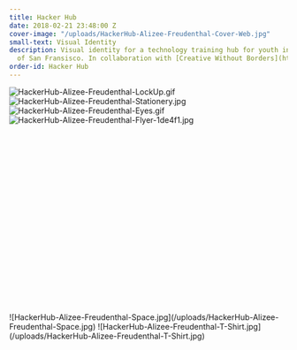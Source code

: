 ```yaml
---
title: Hacker Hub
date: 2018-02-21 23:48:00 Z
cover-image: "/uploads/HackerHub-Alizee-Freudenthal-Cover-Web.jpg"
small-text: Visual Identity
description: Visual identity for a technology training hub for youth in the Bay Area
  of San Fransisco. In collaboration with [Creative Without Borders](https://www.creativeswithoutborders.org/).
order-id: Hacker Hub
---
```


![HackerHub-Alizee-Freudenthal-LockUp.gif](/uploads/HackerHub-Alizee-Freudenthal-LockUp.gif)
![HackerHub-Alizee-Freudenthal-Stationery.jpg](/uploads/HackerHub-Alizee-Freudenthal-Stationery.jpg)
![HackerHub-Alizee-Freudenthal-Eyes.gif](/uploads/HackerHub-Alizee-Freudenthal-Eyes.gif)
![HackerHub-Alizee-Freudenthal-Flyer-1de4f1.jpg](/uploads/HackerHub-Alizee-Freudenthal-Flyer-1de4f1.jpg)
<div style="padding:60% 0 0 0;position:relative;margin-bottom:1.5rem;pointer-events:none;overflow: hidden;">
<div style="position:absolute;top:-20px;left:0;width:100%;calc(100%+20px);pointer-events: none;">
<iframe style="position:absolute;top:0;left:0;width:100%;height:100%;pointer-events: none;" src="https://www.youtube.com/embed/dC9xJhjz7eM?rel=0&amp;autoplay=1&amp;loop=1&amp;mute=1&amp; modestbranding=1&amp;controls=0&amp;showinfo=0" frameborder="0" allow="autoplay; encrypted-media" allowfullscreen></iframe></div></div>
![HackerHub-Alizee-Freudenthal-Space.jpg](/uploads/HackerHub-Alizee-Freudenthal-Space.jpg)
![HackerHub-Alizee-Freudenthal-T-Shirt.jpg](/uploads/HackerHub-Alizee-Freudenthal-T-Shirt.jpg)